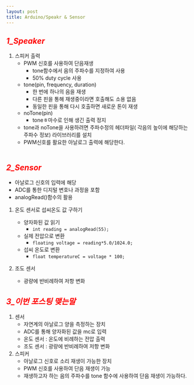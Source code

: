 ```yaml
---
layout: post
title: Arduino/Speakr & Sensor
---
```

## **_<span style="color:red"> 1_Speaker </span>_**
1. 스피커 출력
    - PWM 신호를 사용하여 단음재생
        - tone함수에서 음의 주파수를 지정하여 사용
        - 50% duty cycle 사용
    - tone(pin, frequency, duration)
        - 한 번에 하나의 음을 재생
        - 다른 핀을 통해 재생중이라면 호출해도 소용 없음
        - 동일한 핀을 통해 다시 호출하면 새로운 톤이 재생
    - noTone(pin)
        - toneㅎ마수로 인해 생긴 출력 정지
    - tone과 noTone을 사용하려면 주파수정의 헤더파일( 각음의 높이에 해당하는 주파수 정보) 라이브러리를 설치
    - PWM신호를 활요한 아날로그 출력에 해당한다.<br/><br/>

## **_<span style="color:red"> 2_Sensor </span>_**
- 아날로그 신호의 입력에 해당
- ADC를 통한 디지털 변호나 과정을 포함
- analogRead()함수의 활용

1. 온도 센서로 섭씨온도 값 구하기
    - 양자화된 값 읽기
        - ```int reading = analogRead(55);```
    - 실제 전압으로 변환
        - ```floating voltage = reading*5.0/1024.0;```
    - 섭씨 온도로 변환
        - ```float temperatureC = voltage * 100;```

1. 조도 센서
    - 광량에 반비례하여 저항 변화

## **_<span style="color:red"> 3_이번 포스팅 맺는말 </span>_**
1. 센서
    - 자연계의 아날로그 양을 측정하는 장치
    - ADC를 통해 양자화된 값을 mc로 입력
    - 온도 센서 : 온도에 비례하는 전압 출력
    - 조도 센서 : 광량에 반비례하여 저항 변화
1. 스피커
    - 아날로그 신호로 소리 재생이 가능한 장치
    - PWM 신호를 사용하여 단음 재생이 가능
    - 재생하고자 하는 음의 주파수를 tone 함수에 사용하여 단음 재생이 가능하다. 

